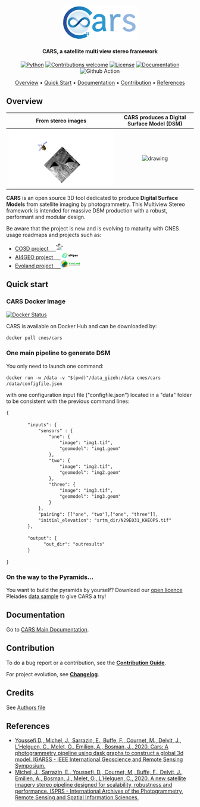 <div align="center">
<a target="_blank" href="https://github.com/CNES/cars">
<picture>
  <source
    srcset="https://raw.githubusercontent.com/CNES/cars/master/docs/source/images/picto_dark.png"
    media="(prefers-color-scheme: dark)"
  />
  <img
    src="https://raw.githubusercontent.com/CNES/cars/master/docs/source/images/picto_light.png"
    alt="CARS"
    width="40%"
  />
</picture>
</a>

<h4>CARS, a satellite multi view stereo framework </h4>

[![Python](https://img.shields.io/badge/python-v3.8+-blue.svg)](https://www.python.org/downloads/release/python-380/)
[![Contributions welcome](https://img.shields.io/badge/contributions-welcome-orange.svg)](CONTRIBUTING.md)
[![License](https://img.shields.io/badge/License-Apache%202.0-blue.svg)](https://opensource.org/licenses/Apache-2.0/)
[![Documentation](https://readthedocs.org/projects/cars/badge/?version=latest)](https://cars.readthedocs.io/?badge=latest)
![Github Action](https://github.com/steuxyo/cars_custom/blob/master/.github/workflows/python-package.yml/badge.svg?branch=master)

<p>
  <a href="#overview">Overview</a> •
  <a href="#quick-start">Quick Start</a> •
  <a href="#documentation">Documentation</a> •
  <a href="#contribution">Contribution</a> •
  <a href="#references">References</a>
</p>
</div>

## Overview

From stereo images  |  CARS produces a Digital Surface Model (DSM)
:-------------------------:|:-------------------------:
<img src="https://raw.githubusercontent.com/CNES/cars/master/docs/source/images/animation_sat.gif" alt="drawing" width="100%"/> |  <img src="https://raw.githubusercontent.com/CNES/cars/master/docs/source/images/overview_dsm_3d.gif" alt="drawing" width="100%"/>


**CARS** is an open source 3D tool dedicated to produce **Digital Surface Models** from satellite imaging by photogrammetry.
This Multiview Stereo framework is intended for massive DSM production with a robust, performant and modular design.

Be aware that the project is new and is evolving to maturity with CNES usage roadmaps and projects such as:
- <a href="https://co3d.cnes.fr/en/co3d-0">CO3D project &nbsp;&nbsp;&nbsp;  <img src="https://raw.githubusercontent.com/CNES/cars/master/docs/source/images/logo_co3D_cnes.jpg" height="20"/></a>
- <a href="https://www.ai4geo.eu">AI4GEO project &nbsp;&nbsp;&nbsp; <img src="https://raw.githubusercontent.com/CNES/cars/master/docs/source/images/logo-ai4geo.png" height="20"/> </a>
- <a href="https://www.evo-land.eu">Evoland project &nbsp;&nbsp;&nbsp; <img src="https://raw.githubusercontent.com/CNES/cars/master/docs/source/images/logo-evoland.png" height="20"/> </a>

## Quick start

### CARS Docker Image

[![Docker Status](http://dockeri.co/image/cnes/cars)](https://hub.docker.com/r/cnes/cars)

CARS is available on Docker Hub and can be downloaded by:
``` bash
docker pull cnes/cars
```

### One main pipeline to generate DSM

You only need to launch one command:

```
docker run -w /data -v "$(pwd)"/data_gizeh:/data cnes/cars /data/configfile.json
```

with one configuration input file ("configfile.json") located in a "data" folder to be consistent with the previous command lines:
```
{

        "inputs": {
            "sensors" : {
                "one": {
                    "image": "img1.tif",
                    "geomodel": "img1.geom"
                },
                "two": {
                    "image": "img2.tif",
                    "geomodel": "img2.geom"
                },
                "three": {
                    "image": "img3.tif",
                    "geomodel": "img3.geom"
                }
            },
            "pairing": [["one", "two"],["one", "three"]],
            "initial_elevation": "srtm_dir/N29E031_KHEOPS.tif"
        },

        "output": {
              "out_dir": "outresults"
        }

}

```

### On the way to the Pyramids...

You want to build the pyramids by yourself? Download our [open licence](https://www.etalab.gouv.fr/licence-ouverte-open-licence) Pleiades [data sample](https://raw.githubusercontent.com/CNES/cars/master/tutorials/data_gizeh.tar.bz2) to give CARS a try!

## Documentation

Go to [CARS Main Documentation](https://cars.readthedocs.io/?badge=latest).


## Contribution

To do a bug report or a contribution, see the [**Contribution Guide**](https://github.com/CNES/cars/blob/master/CONTRIBUTING.md).

For project evolution, see [**Changelog**](https://github.com/CNES/cars/blob/master/CHANGELOG.md).

## Credits

See [Authors file](https://github.com/CNES/cars/blob/master/AUTHORS.md)


## References

- [Youssefi D., Michel, J., Sarrazin, E., Buffe, F., Cournet, M., Delvit, J., L’Helguen, C., Melet, O., Emilien, A., Bosman, J., 2020. Cars: A photogrammetry pipeline using dask graphs to construct a global 3d model. IGARSS - IEEE International Geoscience and Remote Sensing Symposium.](https://ieeexplore.ieee.org/document/9324020)
- [Michel, J., Sarrazin, E., Youssefi, D., Cournet, M., Buffe, F., Delvit, J., Emilien, A., Bosman, J., Melet, O., L’Helguen, C., 2020. A new satellite imagery stereo pipeline designed for scalability, robustness and performance. ISPRS - International Archives of the Photogrammetry, Remote Sensing and Spatial Information Sciences.](https://www.isprs-ann-photogramm-remote-sens-spatial-inf-sci.net/V-2-2020/171/2020/)
